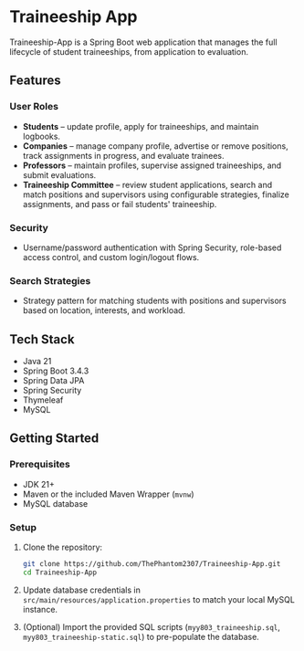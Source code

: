 
# Traineeship App

Traineeship-App is a Spring Boot web application that manages the full lifecycle of student traineeships, from application to evaluation.

## Features

### User Roles
- **Students** – update profile, apply for traineeships, and maintain logbooks.
- **Companies** – manage company profile, advertise or remove positions, track assignments in progress, and evaluate trainees.
- **Professors** – maintain profiles, supervise assigned traineeships, and submit evaluations.​
- **Traineeship Committee** – review student applications, search and match positions and supervisors using configurable strategies, finalize assignments, and pass or fail students' traineeship.​

### Security
- Username/password authentication with Spring Security, role-based access control, and custom login/logout flows.

### Search Strategies
- Strategy pattern for matching students with positions and supervisors based on location, interests, and workload.​

## Tech Stack
- Java 21
- Spring Boot 3.4.3
- Spring Data JPA
- Spring Security
- Thymeleaf
- MySQL

## Getting Started

### Prerequisites
- JDK 21+
- Maven or the included Maven Wrapper (`mvnw`)
- MySQL database

### Setup

1. Clone the repository:
   ```bash
   git clone https://github.com/ThePhantom2307/Traineeship-App.git
   cd Traineeship-App
   ```
   
2.  Update database credentials in  `src/main/resources/application.properties`  to match your local MySQL instance.
    
3.  (Optional) Import the provided SQL scripts (`myy803_traineeship.sql`,  `myy803_traineeship-static.sql`) to pre-populate the database.
